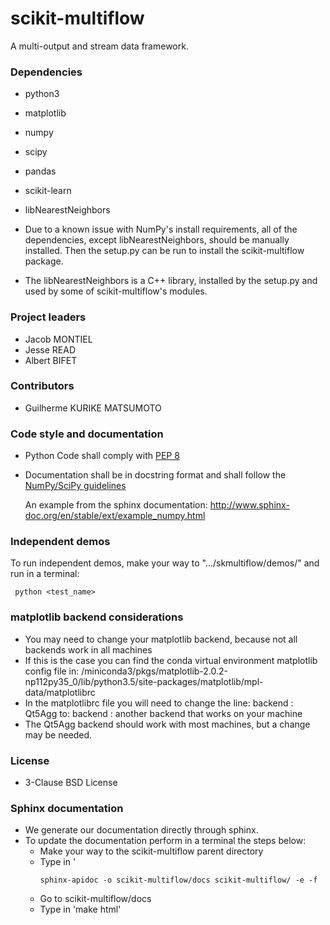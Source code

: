 # scikit-multiflow

A multi-output and stream data framework.

### Dependencies
* python3
* matplotlib
* numpy
* scipy
* pandas
* scikit-learn
* libNearestNeighbors

* Due to a known issue with NumPy's install requirements, all of the dependencies, except libNearestNeighbors, should
be manually installed. Then the setup.py can be run to install the scikit-multiflow package.
* The libNearestNeighbors is a C++ library, installed by the setup.py and used by some of scikit-multiflow's modules.

### Project leaders

* Jacob MONTIEL
* Jesse READ
* Albert BIFET

### Contributors

* Guilherme KURIKE MATSUMOTO


### Code style and documentation
* Python Code shall comply with [PEP 8](https://www.python.org/dev/peps/pep-0008/)

* Documentation shall be in docstring format and shall follow the [NumPy/SciPy guidelines](https://github.com/numpy/numpy/blob/master/doc/HOWTO_DOCUMENT.rst.txt)

    An example from the sphinx documentation: http://www.sphinx-doc.org/en/stable/ext/example_numpy.html

### Independent demos
To run independent demos, make your way to ".../skmultiflow/demos/" and run in a terminal:
``` shell
 python <test_name>
```

### matplotlib backend considerations
* You may need to change your matplotlib backend, because not all backends work in all machines
* If this is the case you can find the conda virtual environment matplotlib config file in:
    /miniconda3/pkgs/matplotlib-2.0.2-np112py35_0/lib/python3.5/site-packages/matplotlib/mpl-data/matplotlibrc
* In the matplotlibrc file you will need to change the line:
    backend     : Qt5Agg
    to:
    backend     : another backend that works on your machine
* The Qt5Agg backend should work with most machines, but a change may be needed.

### License
* 3-Clause BSD License

### Sphinx documentation
* We generate our documentation directly through sphinx.
* To update the documentation perform in a terminal the steps below:
    * Make your way to the scikit-multiflow parent directory
    * Type in '
      ``` shell
      sphinx-apidoc -o scikit-multiflow/docs scikit-multiflow/ -e -f
      ```
    * Go to scikit-multiflow/docs
    * Type in 'make html'
